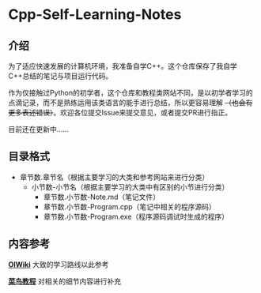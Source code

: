 # Cpp-Self-Learning-Notes

## 介绍

为了适应快速发展的计算机环境，我准备自学C++。这个仓库保存了我自学C++总结的笔记与项目运行代码。

作为仅接触过Python的初学者，这个仓库和教程类网站不同，是以初学者学习的点滴记录，而不是熟练运用该类语言的能手进行总结，所以更容易理解 ~~（也会有更多表述错误）~~。欢迎各位提交Issue来提交意见，或者提交PR进行指正。

目前还在更新中……

## 目录格式

- 章节数.章节名（根据主要学习的大类和参考网站来进行分类）
  - 小节数-小节名（根据主要学习的大类中有区别的小节进行分类）
    - 章节数.小节数-Note.md（笔记文件）
    - 章节数.小节数-Program.cpp（笔记中相关的程序源码）
    - 章节数.小节数-Program.exe（程序源码调试时生成的程序）

## 内容参考

**[OIWiki](https://oi-wiki.org)** 大致的学习路线以此参考

**[菜鸟教程](https://www.runoob.com/cplusplus/cpp-tutorial.html)** 对相关的细节内容进行补充
